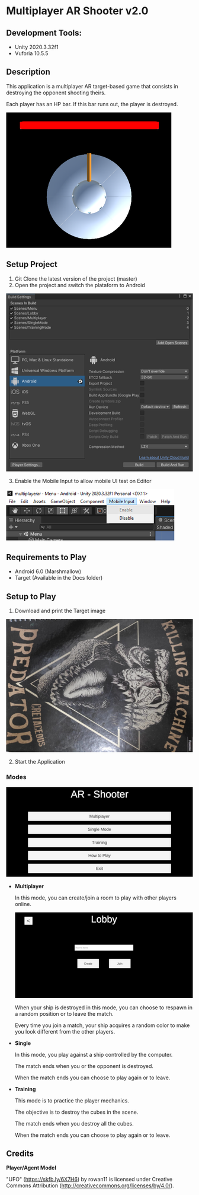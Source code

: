# Multiplayer AR Shooter v2.0

## Development Tools:

- Unity 2020.3.32f1
- Vuforia 10.5.5

## Description

This application is a multiplayer AR target-based game that consists in destroying the opponent shooting theirs.

Each player has an HP bar. If this bar runs out, the player is destroyed.

![](Docs/Player.PNG)

## Setup Project

1. Git Clone the latest version of the project (master)
2. Open the project and switch the plataform to Android

![](Docs/AndroidTarget.PNG)

3. Enable the Mobile Input to allow mobile UI test on Editor

![](Docs/MobileInput.PNG)


## Requirements to Play

- Android 6.0 (Marshmallow)
- Target (Available in the Docs folder)

## Setup to Play

1. Download and print the Target image

![](Docs/Target.jpeg)

2. Start the Application

### Modes

![](Docs/Menu.jpg)

- **Multiplayer**

    In this mode, you can create/join a room to play with other players online.

    ![](Docs/Lobby.jpeg)

    When your ship is destroyed in this mode, you can choose to respawn in a random position or to leave the match.

    Every time you join a match, your ship acquires a random color to make you look different from the other players.

- **Single**

    In this mode, you play against a ship controlled by the computer.

    The match ends when you or the opponent is destroyed. 

    When the match ends you can choose to play again or to leave.

- **Training**

    This mode is to practice the player mechanics. 

    The objective is to destroy the cubes in the scene.

    The match ends when you destroy all the cubes. 

    When the match ends you can choose to play again or to leave.

## Credits

**Player/Agent Model**

"UFO" (https://skfb.ly/6X7H6) by rowan11 is licensed under Creative Commons Attribution (http://creativecommons.org/licenses/by/4.0/).